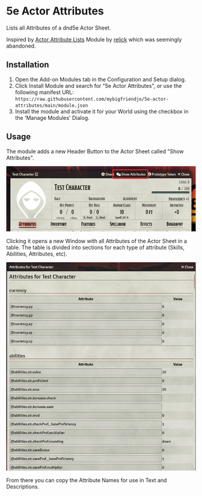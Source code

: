 # 5e Actor Attributes

Lists all Attributes of a dnd5e Actor Sheet.

Inspired by [Actor Attribute Lists](https://github.com/relick/FoundryVTT-Actor-Attribute-Lists) Module by [relick](https://github.com/relick) which was seemingly abandoned.

## Installation

1. Open the Add-on Modules tab in the Configuration and Setup dialog.
2. Click Install Module and search for "5e Actor Attributes", or use the following manifest URL: `https://raw.githubusercontent.com/mybigfriendjo/5e-actor-attributes/main/module.json`
3. Install the module and activate it for your World using the checkbox in the 'Manage Modules' Dialog.

## Usage

The module adds a new Header Button to the Actor Sheet called "Show Attributes".

![Header Button](./assets/header_button.png)

Clicking it opens a new Window with all Attributes of the Actor Sheet in a table. The table is divided into sections for each type of attribute (Skills, Abilities, Attributes, etc).

![Attribute Window](./assets/attributeWindow.png)

From there you can copy the Attribute Names for use in Text and Descriptions.
